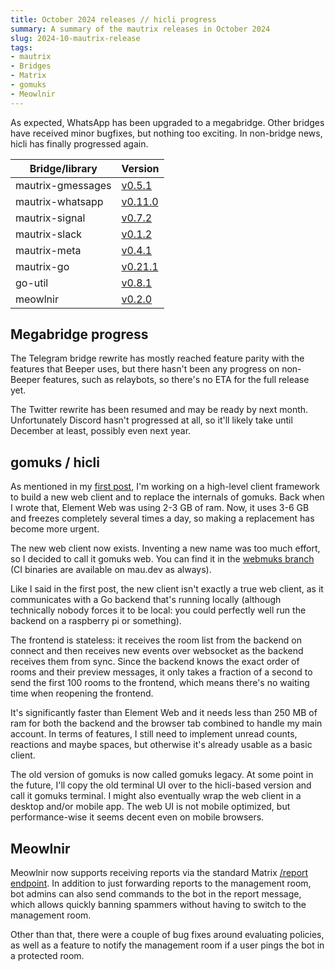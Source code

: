 ```yaml
---
title: October 2024 releases // hicli progress
summary: A summary of the mautrix releases in October 2024
slug: 2024-10-mautrix-release
tags:
- mautrix
- Bridges
- Matrix
- gomuks
- Meowlnir
---
```

As expected, WhatsApp has been upgraded to a megabridge. Other bridges have
received minor bugfixes, but nothing too exciting. In non-bridge news, hicli
has finally progressed again.

| Bridge/library    | Version                                                          |
|-------------------|------------------------------------------------------------------|
| mautrix-gmessages | [v0.5.1](https://github.com/mautrix/gmessages/releases/v0.5.1)   |
| mautrix-whatsapp  | [v0.11.0](https://github.com/mautrix/whatsapp/releases/v0.11.0)  |
| mautrix-signal    | [v0.7.2](https://github.com/mautrix/signal/releases/v0.7.2)      |
| mautrix-slack     | [v0.1.2](https://github.com/mautrix/slack/releases/v0.1.2)       |
| mautrix-meta      | [v0.4.1](https://github.com/mautrix/meta/releases/v0.4.1)        |
| mautrix-go        | [v0.21.1](https://github.com/mautrix/go/releases/v0.21.1)        |
| go-util           | [v0.8.1](https://github.com/mautrix/go-util/releases/v0.8.1)     |
| meowlnir          | [v0.2.0](https://github.com/maunium/meowlnir/releases/v0.2.0)    |

## Megabridge progress
The Telegram bridge rewrite has mostly reached feature parity with the features
that Beeper uses, but there hasn't been any progress on non-Beeper features,
such as relaybots, so there's no ETA for the full release yet.

The Twitter rewrite has been resumed and may be ready by next month.
Unfortunately Discord hasn't progressed at all, so it'll likely take until
December at least, possibly even next year.

## gomuks / hicli
As mentioned in my [first post], I'm working on a high-level client framework
to build a new web client and to replace the internals of gomuks. Back when I
wrote that, Element Web was using 2-3 GB of ram. Now, it uses 3-6 GB and
freezes completely several times a day, so making a replacement has become more
urgent.

[first post]: https://mau.fi/blog/2024-h1-mautrix-updates/#high-level-client-framework

The new web client now exists. Inventing a new name was too much effort, so I
decided to call it gomuks web. You can find it in the [webmuks branch] (CI
binaries are available on mau.dev as always).

[webmuks branch]: https://github.com/tulir/gomuks/tree/webmuks

Like I said in the first post, the new client isn't exactly a true web client,
as it communicates with a Go backend that's running locally (although
technically nobody forces it to be local: you could perfectly well run the
backend on a raspberry pi or something).

The frontend is stateless: it receives the room list from the backend on
connect and then receives new events over websocket as the backend receives
them from sync. Since the backend knows the exact order of rooms and their
preview messages, it only takes a fraction of a second to send the first 100
rooms to the frontend, which means there's no waiting time when reopening the
frontend.

It's significantly faster than Element Web and it needs less than 250 MB of ram
for both the backend and the browser tab combined to handle my main account. In
terms of features, I still need to implement unread counts, reactions and maybe
spaces, but otherwise it's already usable as a basic client.

The old version of gomuks is now called gomuks legacy. At some point in the
future, I'll copy the old terminal UI over to the hicli-based version and call
it gomuks terminal. I might also eventually wrap the web client in a desktop
and/or mobile app. The web UI is not mobile optimized, but performance-wise it
seems decent even on mobile browsers.

## Meowlnir
Meowlnir now supports receiving reports via the standard Matrix [/report endpoint].
In addition to just forwarding reports to the management room, bot admins can
also send commands to the bot in the report message, which allows quickly
banning spammers without having to switch to the management room.

Other than that, there were a couple of bug fixes around evaluating policies,
as well as a feature to notify the management room if a user pings the bot in
a protected room.

[/report endpoint]: https://spec.matrix.org/v1.12/client-server-api/#post_matrixclientv3roomsroomidreporteventid
